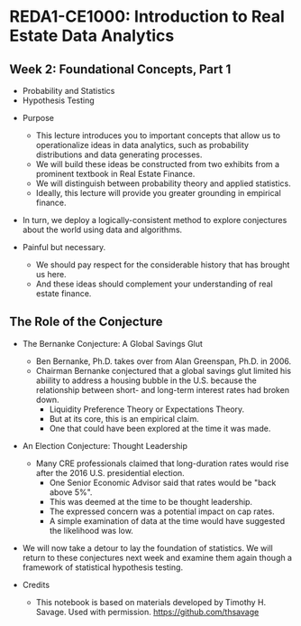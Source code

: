 # REDA1-CE1000: Introduction to Real Estate Data Analytics

## Week 2: Foundational Concepts, Part 1
  - Probability and Statistics
  - Hypothesis Testing

* Purpose
  - This lecture introduces you to important concepts that allow us to operationalize ideas in data analytics, such as probability distributions and data generating processes.
  - We will build these ideas be constructed from two exhibits from a prominent textbook in Real Estate Finance.
  - We will distinguish between probability theory and applied statistics.
  - Ideally, this lecture will provide you greater grounding in empirical finance.
    
* In turn, we deploy a logically-consistent method to explore conjectures about the world using data and algorithms.

* Painful but necessary.
  - We should pay respect for the considerable history that has brought us here.
  - And these ideas should complement your understanding of real estate finance.


## The Role of the Conjecture

* The Bernanke Conjecture: A Global Savings Glut
  - Ben Bernanke, Ph.D. takes over from Alan Greenspan, Ph.D. in 2006.
  - Chairman Bernanke conjectured that a global savings glut limited his abiility to address a housing bubble in the U.S. because the relationship between short- and long-term interest rates had broken down.
    - Liquidity Preference Theory or Expectations Theory.
    - But at its core, this is an empirical claim.
    - One that could have been explored at the time it was made.
    
* An Election Conjecture: Thought Leadership
  - Many CRE professionals claimed that long-duration rates would rise after the 2016 U.S. presidential election.
    - One Senior Economic Advisor said that rates would be "back above 5%".
    - This was deemed at the time to be thought leadership.
    - The expressed concern was a potential impact on cap rates.
    - A simple examination of data at the time would have suggested the likelihood was low.

* We will now take a detour to lay the foundation of statistics. We will return to these conjectures next week and examine them again though a framework of statistical hypothesis testing.

* Credits
  - This notebook is based on materials developed by Timothy H. Savage. Used with permission. https://github.com/thsavage
